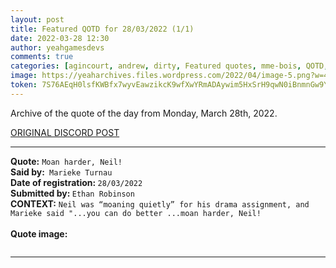 ```yaml
---
layout: post
title: Featured QOTD for 28/03/2022 (1/1)
date: 2022-03-28 12:30
author: yeahgamesdevs
comments: true
categories: [agincourt, andrew, dirty, Featured quotes, mme-bois, QOTD, Quotes]
image: https://yeaharchives.files.wordpress.com/2022/04/image-5.png?w=435
token: 7S76AEqH0lsfKWBfx7wyvEawzikcK9wfXwYRmADAywim5HxSrH9qwN0iBnmnGw9YoBW3noWNVyAVAYpmqC8sYVdEOXzwkoymZ81PIIyYHYFmEisphP8RC6Dg6MHzsTUFLEPHADzKUfwq
---
```

<!-- wp:paragraph -->
<p>Archive of the quote of the day from Monday, March 28th, 2022. </p>
<!-- /wp:paragraph -->

<!-- wp:buttons {"layout":{"type":"flex","justifyContent":"left"}} -->
<div class="wp-block-buttons"><!-- wp:button {"textColor":"vivid-cyan-blue","align":"center","style":{"border":{"radius":"18px"}},"className":"is-style-fill"} -->
<div class="wp-block-button aligncenter is-style-fill"><a class="wp-block-button__link has-vivid-cyan-blue-color has-text-color wp-element-button" href="https://discord.com/channels/887052880782176266/958100064079839303/958157863585472543" style="border-radius:18px;">ORIGINAL DISCORD POST</a></div>
<!-- /wp:button --></div>
<!-- /wp:buttons -->

<!-- wp:separator {"align":"center","className":"is-style-wide"} -->
<hr class="wp-block-separator aligncenter has-alpha-channel-opacity is-style-wide" />
<!-- /wp:separator -->

<!-- wp:paragraph -->
<p><strong>Quote:</strong> <code>Moan harder, Neil!</code><br><strong>Said by:</strong><code> Marieke Turnau</code><br><strong>Date of registration: </strong><code>28/03/2022</code> <br><strong>Submitted by: </strong><code>Ethan Robinson</code><br><strong>CONTEXT:</strong> <code>Neil was “moaning quietly” for his drama assignment, and Marieke said "...you can do better ...moan harder, Neil!</code><br><br><strong>Quote image:</strong></p>
<!-- /wp:paragraph -->

<!-- wp:image {"id":92,"sizeSlug":"large","linkDestination":"none"} -->
<figure class="wp-block-image size-large"><img src="https://yeaharchives.files.wordpress.com/2022/04/image-5.png?w=435" alt="" class="wp-image-92" /></figure>
<!-- /wp:image -->

<!-- wp:separator {"className":"is-style-wide"} -->
<hr class="wp-block-separator has-alpha-channel-opacity is-style-wide" />
<!-- /wp:separator -->
